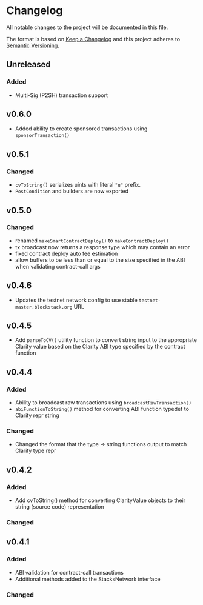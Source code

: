 # Changelog
All notable changes to the project will be documented in this file.

The format is based on [Keep a Changelog](https://keepachangelog.com/en/1.0.0/)
and this project adheres to [Semantic Versioning](https://semver.org/spec/v2.0.0.html).

## Unreleased
### Added
- Multi-Sig (P2SH) transaction support


## v0.6.0
- Added ability to create sponsored transactions using `sponsorTransaction()`

## v0.5.1
### Changed
- `cvToString()` serializes uints with literal `"u"` prefix.
- `PostCondition` and builders are now exported

## v0.5.0
### Changed
- renamed `makeSmartContractDeploy()` to `makeContractDeploy()`
- tx broadcast now returns a response type which may contain an error
- fixed contract deploy auto fee estimation
- allow buffers to be less than or equal to the size specified in the ABI when validating contract-call args

## v0.4.6
- Updates the testnet network config to use stable `testnet-master.blockstack.org` URL

## v0.4.5 
- Add `parseToCV()` utility function to convert string input to the appropriate Clarity value based on the Clarity ABI type specified by the contract function

## v0.4.4

### Added
- Ability to broadcast raw transactions using `broadcastRawTransaction()`
- `abiFunctionToString()` method for converting ABI function typedef to Clarity repr string

### Changed
- Changed the format that the type -> string functions output to match Clarity type repr

## v0.4.2 

### Added
- Add cvToString() method for converting ClarityValue objects to their string (source code) representation

### Changed

## v0.4.1 

### Added
- ABI validation for contract-call transactions
- Additional methods added to the StacksNetwork interface

### Changed

